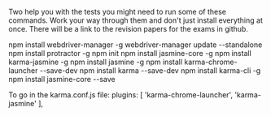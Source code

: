Two help you with the tests you might need to run some of these commands.  Work your way through them and don't just install everything at once.  There will be  a link to the revision papers for the exams in github.

npm install webdriver-manager -g
webdriver-manager update --standalone
npm install protractor -g
npm init
npm install jasmine-core -g 
npm install karma-jasmine -g
npm install jasmine -g
npm install karma-chrome-launcher --save-dev
npm install karma --save-dev
npm install karma-cli -g
npm install jasmine-core --save

To go in the karma.conf.js file:
 plugins: [
       'karma-chrome-launcher',
       'karma-jasmine'
       ],